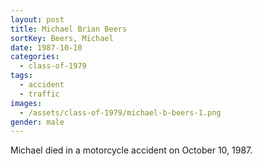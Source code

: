 ```yaml
---
layout: post
title: Michael Brian Beers
sortKey: Beers, Michael
date: 1987-10-10
categories:
  - class-of-1979
tags:
  - accident
  - traffic
images:
  - /assets/class-of-1979/michael-b-beers-1.png
gender: male
---
```

Michael died in a motorcycle accident on October 10, 1987.